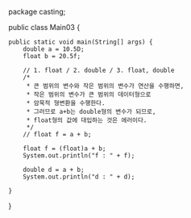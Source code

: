package casting;

public class Main03 {

	public static void main(String[] args) {
		double a = 10.5D;
		float b = 20.5f;
		
		// 1. float / 2. double / 3. float, double
		/*
		 * 큰 범위의 변수와 작은 범위의 변수가 연산을 수행하면,
		 * 작은 범위의 변수가 큰 범위의 데이터형으로
		 * 암묵적 형변환을 수행한다.
		 * 그러므로 a+b는 double형의 변수가 되므로,
		 * float형의 값에 대입하는 것은 에러이다.
		 */
  		// float f = a + b;
		
		float f = (float)a + b;
		System.out.println("f : " + f);
		
		double d = a + b;
		System.out.println("d : " + d);
		
	}

}










